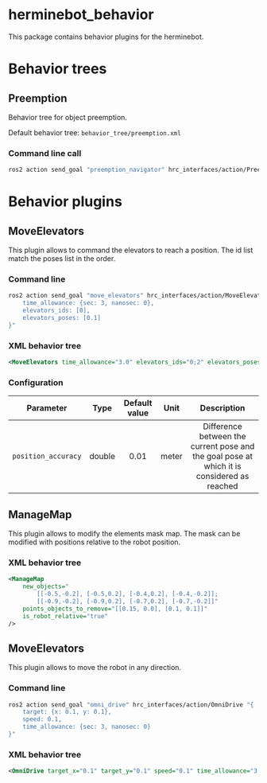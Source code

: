 # herminebot_behavior

This package contains behavior plugins for the herminebot.

# Behavior trees

## Preemption

Behavior tree for object preemption.

Default behavior tree: `behavior_tree/preemption.xml`

### Command line call

```bash
ros2 action send_goal "preemption_navigator" hrc_interfaces/action/Preempt '{}'
```

# Behavior plugins

## MoveElevators

This plugin allows to command the elevators to reach a position. The id list match the poses list in the order.

### Command line

```bash
ros2 action send_goal "move_elevators" hrc_interfaces/action/MoveElevators "{
    time_allowance: {sec: 3, nanosec: 0}, 
    elevators_ids: [0],
    elevators_poses: [0.1]
}"
```

### XML behavior tree

```xml
<MoveElevators time_allowance="3.0" elevators_ids="0;2" elevators_poses="0.1;9"/>
```

### Configuration

|      Parameter      |  Type  | Default value | Unit  |                                        Description                                         |
|:-------------------:|:------:|:-------------:|:-----:|:------------------------------------------------------------------------------------------:|
| `position_accuracy` | double |     0.01      | meter | Difference between the current pose and the goal pose at which it is considered as reached |

## ManageMap

This plugin allows to modify the elements mask map. The mask can be modified with positions relative to the robot position.

### XML behavior tree

```xml
<ManageMap 
    new_objects="
        [[-0.5,-0.2], [-0.5,0.2], [-0.4,0.2], [-0.4,-0.2]];
        [[-0.9,-0.2], [-0.9,0.2], [-0.7,0.2], [-0.7,-0.2]]"
    points_objects_to_remove="[[0.15, 0.0], [0.1, 0.1]]"
    is_robot_relative="true"
/>
```

## MoveElevators

This plugin allows to move the robot in any direction.

### Command line

```bash
ros2 action send_goal "omni_drive" hrc_interfaces/action/OmniDrive "{
    target: {x: 0.1, y: 0.1},
    speed: 0.1,
    time_allowance: {sec: 3, nanosec: 0}
}"
```

### XML behavior tree

```xml
<OmniDrive target_x="0.1" target_y="0.1" speed="0.1" time_allowance="3.0"/>
```
